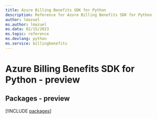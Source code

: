 ```yaml
---
title: Azure Billing Benefits SDK for Python
description: Reference for Azure Billing Benefits SDK for Python
author: lmazuel
ms.author: lmazuel
ms.data: 02/15/2023
ms.topic: reference
ms.devlang: python
ms.service: billingbenefits
---
```

# Azure Billing Benefits SDK for Python - preview
## Packages - preview
[!INCLUDE [packages](billing-benefits-index.md)]